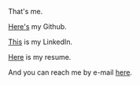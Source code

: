 That's me. 

[Here's](https://github.com/s-zeng/) my Github.

[This](https://www.linkedin.com/in/s-zeng1/) is my LinkedIn.

[Here](/eduresume/Zeng_Simon_Resume.pdf) is my resume.

And you can reach me by e-mail [here](mailto:contact@simonzeng.com).

